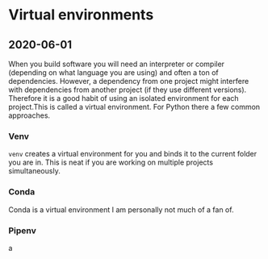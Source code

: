 # Virtual environments

## 2020-06-01

When you build software you will need an interpreter or compiler (depending on
what language you are using) and often a ton of dependencies. However, a
dependency from one project might interfere with dependencies from another
project (if they use different versions). Therefore it is a good habit of using
an isolated environment for each project.This is called a virtual environment.
For Python there a few common approaches.

### Venv

`venv` creates a virtual environment for you and binds it to the current folder
you are in. This is neat if you are working on multiple projects simultaneously.

### Conda

Conda is a virtual environment I am personally not much of a fan of.

### Pipenv

a
